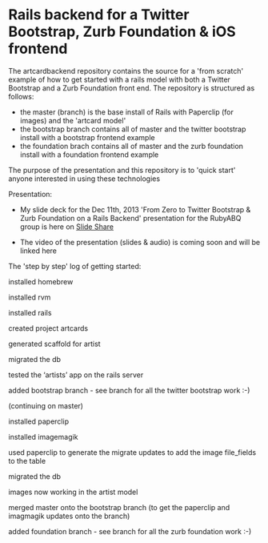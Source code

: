 Rails backend for a Twitter Bootstrap, Zurb Foundation & iOS frontend 
=====================================================================

The artcardbackend repository contains the source for a 'from scratch' example of how to get started with a rails model with both a Twitter Bootstrap and a Zurb Foundation front end.  The repository is structured as follows:
- the master (branch) is the base install of Rails with Paperclip (for images) and the 'artcard model'
- the bootstrap branch contains all of master and the twitter bootstrap install with a bootstrap frontend example
- the foundation brach contains all of master and the zurb foundation install with a foundation frontend example

The purpose of the presentation and this repository is to 'quick start' anyone interested in using these technologies

Presentation:

- My slide deck for the Dec 11th, 2013 'From Zero to Twitter Bootstrap & Zurb Foundation on a Rails Backend' presentation for the RubyABQ group is here on [Slide Share](http://www.slideshare.net/slideshow/embed_code/29433702)

- The video of the presentation (slides & audio) is coming soon and will be linked here


The 'step by step' log of getting started:

installed homebrew

installed rvm

installed rails

created project artcards

generated scaffold for artist

migrated the db

tested the ‘artists’ app on the rails server

added bootstrap branch - see branch for all the twitter bootstrap work :-)

(continuing on master)

installed paperclip

installed imagemagik

used paperclip to generate the migrate updates to add the image file_fields to the table

migrated the db

images now working in the artist model

merged master onto the bootstrap branch (to get the paperclip and imagmagik updates onto the branch)

added foundation branch - see branch for all the zurb foundation work :-)

